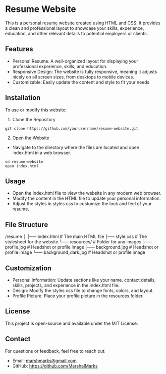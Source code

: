 # Resume Website

This is a personal resume website created using HTML and CSS. It provides a clean and professional layout to showcase your skills, experience, education, and other relevant details to potential employers or clients.

## Features

- Personal Resume: A well-organized layout for displaying your professional experience, skills, and education.
- Responsive Design: The website is fully responsive, meaning it adjusts nicely on all screen sizes, from desktops to mobile devices.
- Customizable: Easily update the content and style to fit your needs.

## Installation

To use or modify this website:

1. Clone the Repository

```
git clone https://github.com/yourusername/resume-website.git
```

2. Open the Website

- Navigate to the directory where the files are located and open index.html in a web browser.

```
cd resume-website
open index.html
```

## Usage

- Open the index.html file to view the website in any modern web browser.
- Modify the content in the HTML file to update your personal information.
- Adjust the styles in styles.css to customize the look and feel of your resume.

## File Structure

/resume
│
├── index.html        # The main HTML file
├── style.css         # The stylesheet for the website
└── resources/        # Folder for any images
 ├── profile.jpg            # Headshot or profile image
 ├── background.jpg         # Headshot or profile image
 └── background_dark.jpg    # Headshot or profile image

## Customization

- Personal Information: Update sections like your name, contact details, skills, projects, and experience in the index.html file.
- Design: Modify the styles.css file to change fonts, colors, and layout.
- Profile Picture: Place your profile picture in the resources folder.

## License

This project is open-source and available under the MIT License.

## Contact

For questions or feedback, feel free to reach out:

- Email: marshmarks@gmail.com
- GitHub: https://github.com/MarshalMarks